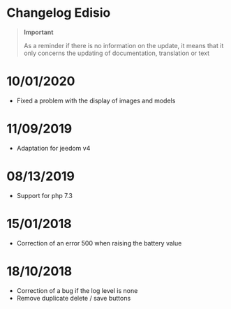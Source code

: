 # Changelog Edisio

>**Important**
>
>As a reminder if there is no information on the update, it means that it only concerns the updating of documentation, translation or text

# 10/01/2020

- Fixed a problem with the display of images and models

# 11/09/2019

- Adaptation for jeedom v4

# 08/13/2019

- Support for php 7.3

# 15/01/2018

- Correction of an error 500 when raising the battery value

# 18/10/2018

- Correction of a bug if the log level is none
- Remove duplicate delete / save buttons
